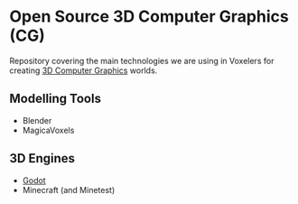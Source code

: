 # Open Source 3D Computer Graphics (CG)

Repository covering the main technologies we are using in Voxelers for 
creating [3D Computer Graphics](https://en.wikipedia.org/wiki/3D_computer_graphics) worlds.

## Modelling Tools

* Blender
* MagicaVoxels

## 3D Engines

* [Godot](godot)
* Minecraft (and Minetest)
